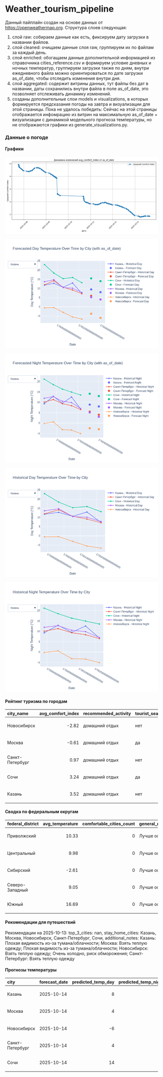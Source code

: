 # Weather_tourism_pipeline
Данный пайплайн создан на основе данных от https://openweathermap.org.
Структура слоев следующая:
  1) слой raw: 
  собираем данные как есть, фиксируем дату загрузки в названии файлов.
  2) слой cleaned:
  очищаем данные слоя raw, группируем их по файлам за каждый день.
  3) слой enriched:
  обогащаем данные дополнительной информацией из справочника cities_reference.csv и формируем условие дневных и ночных температур,
  группируем загрузки также по дням, внутри ежедневного файла можно ориентироваться по дате загрузки as_of_date, чтобы отследить изменения внутри дня.
  4) слой aggregated:
   содержит витрины данных, тут файлы без дат в названии, даты сохранились внутри файла в поле as_of_date, это позволняет отслеживать динамику изменений.
  6) созданы дополнительные слои models и visualizations, в которых формируется предсказания погоды на завтра и визуализации для этой страницы.
  Пока не удалось победить: Сейчас на этой страницы отображается инфомрацию из витрин на максимальную as_of_date + визуализации с динамикой модельного прогноза температуры, 
  но не отображаются графики из generate_visualizations.py.
<!-- WEATHER DATA START -->
### Данные о погоде

#### Графики
![Comfort Index Trend](data/visualizations/comfort_index_trend.png)

![Forecasted Day Temperature](data/visualizations/forecasted_day_temperature.png)

![Forecasted Night Temperature](data/visualizations/forecasted_night_temperature.png)

![Historical Day Temperature](data/visualizations/historical_day_temperature.png)

![Historical Night Temperature](data/visualizations/historical_night_temperature.png)

#### Рейтинг туризма по городам
| city_name       |   avg_comfort_index | recommended_activity   | tourist_season_match   | tourism_season   | tour_recommendation       | as_of_date          |
|:----------------|--------------------:|:-----------------------|:-----------------------|:-----------------|:--------------------------|:--------------------|
| Новосибирск     |               -2.82 | домашний отдых         | нет                    | Июнь-Август      | домашний отдых вне сезона | 2025-10-13 15:40:00 |
| Москва          |               -0.61 | домашний отдых         | да                     | Круглогодично    | домашний отдых в сезон    | 2025-10-13 15:40:00 |
| Санкт-Петербург |                0.97 | домашний отдых         | нет                    | Май-Сентябрь     | домашний отдых вне сезона | 2025-10-13 15:40:00 |
| Сочи            |                3.24 | домашний отдых         | да                     | Май-Октябрь      | домашний отдых в сезон    | 2025-10-13 15:40:00 |
| Казань          |                3.52 | домашний отдых         | нет                    | Май-Сентябрь     | домашний отдых вне сезона | 2025-10-13 15:40:00 |

#### Сводка по федеральным округам
| federal_district   |   avg_temperature |   comfortable_cities_count | general_recommendation   | as_of_date          |
|:-------------------|------------------:|---------------------------:|:-------------------------|:--------------------|
| Приволжский        |             10.33 |                          0 | Лучше остаться дома      | 2025-10-13 15:40:00 |
| Центральный        |              9.98 |                          0 | Лучше остаться дома      | 2025-10-13 15:40:00 |
| Сибирский          |             -2.61 |                          0 | Лучше остаться дома      | 2025-10-13 15:40:00 |
| Северо-Западный    |              9.05 |                          0 | Лучше остаться дома      | 2025-10-13 15:40:00 |
| Южный              |             16.69 |                          0 | Лучше остаться дома      | 2025-10-13 15:40:00 |

#### Рекомендации для путешествий
Рекомендации на 2025-10-13: top_3_cities: nan, stay_home_cities: Казань, Москва, Новосибирск, Санкт-Петербург, Сочи, additional_notes: Казань: Плохая видимость из-за тумана/облачности; Москва: Взять теплую одежду; Плохая видимость из-за тумана/облачности; Новосибирск: Взять теплую одежду; Очень холодно, риск обморожения; Санкт-Петербург: Взять теплую одежду

#### Прогнозы температуры
| city            | forecast_date   |   predicted_temp_day |   predicted_temp_night | model_type       | as_of_date          |
|:----------------|:----------------|---------------------:|-----------------------:|:-----------------|:--------------------|
| Казань          | 2025-10-14      |                    8 |                      8 | LinearRegression | 2025-10-13 15:40:25 |
| Москва          | 2025-10-14      |                    4 |                      3 | LinearRegression | 2025-10-13 15:40:25 |
| Новосибирск     | 2025-10-14      |                   -6 |                     -3 | LinearRegression | 2025-10-13 15:40:25 |
| Санкт-Петербург | 2025-10-14      |                    4 |                      4 | LinearRegression | 2025-10-13 15:40:25 |
| Сочи            | 2025-10-14      |                   14 |                     13 | LinearRegression | 2025-10-13 15:40:25 |


<!-- WEATHER DATA END -->
